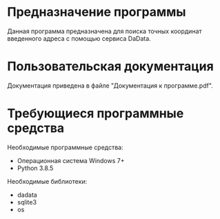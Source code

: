 # Предназначение программы
Данная программа предназначена для поиска точных координат введенного адреса с помощью сервиса DaData.
# Пользовательская документация
Документация приведена в файле "Документация к программе.pdf".
# Требующиеся программные средства
Необходимые программные средства:<br>
<ul>  
<li>Операционная система Windows 7+</li>
<li>Python 3.8.5</li>
</ul>
Необходимые библиотеки:<br>
<ul>
<li>dadata</li>
<li>sqlite3</li>
<li>os</li>
</ul>
